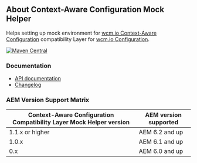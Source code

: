 ## About Context-Aware Configuration Mock Helper

Helps setting up mock environment for [wcm.io Context-Aware Configuration][caconfig] compatibility Layer for [wcm.io Configuration][config].

[![Maven Central](https://maven-badges.herokuapp.com/maven-central/io.wcm/io.wcm.testing.wcm-io-mock.caconfig-compat/badge.svg)](https://maven-badges.herokuapp.com/maven-central/io.wcm/io.wcm.testing.wcm-io-mock.caconfig-compat)


### Documentation

* [API documentation](apidocs/)
* [Changelog](changes-report.html)


### AEM Version Support Matrix

|Context-Aware Configuration Compatibility Layer Mock Helper version |AEM version supported
|--------------------------------------------------------------------|----------------------
|1.1.x or higher                                                     |AEM 6.2 and up
|1.0.x                                                               |AEM 6.1 and up
|0.x                                                                 |AEM 6.0 and up


[caconfig]: https://wcm.io/caconfig/
[config]: https://wcm.io/config/
